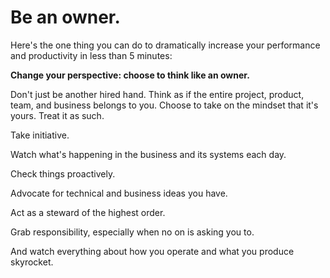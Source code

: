 # Be an owner.

Here's the one thing you can do to dramatically increase your performance and productivity in less than 5 minutes:

**Change your perspective: choose to think like an owner.**

Don't just be another hired hand.
Think as if the entire project, product, team, and business belongs to you.
Choose to take on the mindset that it's yours.
Treat it as such.

Take initiative.

Watch what's happening in the business and its systems each day.

Check things proactively.

Advocate for technical and business ideas you have.

Act as a steward of the highest order.

Grab responsibility, especially when no on is asking you to.

And watch everything about how you operate and what you produce skyrocket.


